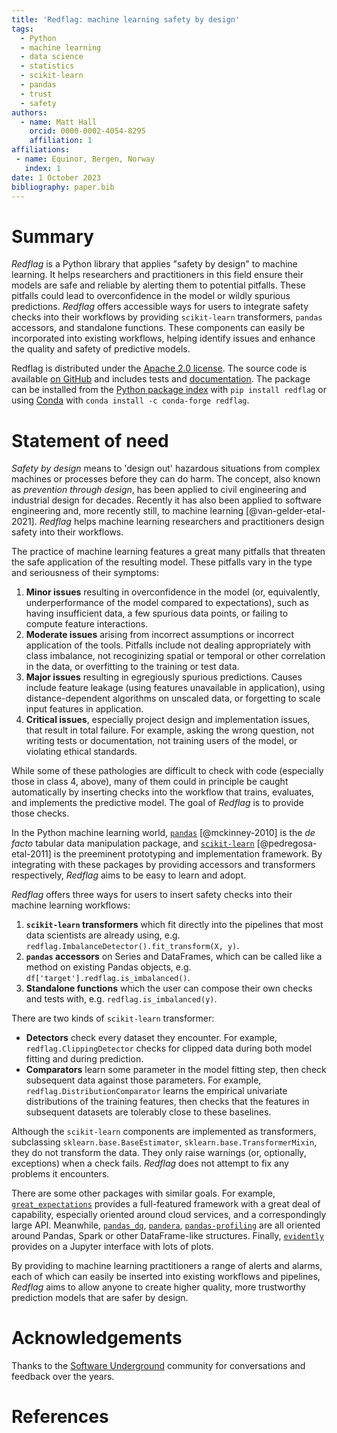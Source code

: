 ```yaml
---
title: 'Redflag: machine learning safety by design'
tags:
  - Python
  - machine learning
  - data science
  - statistics
  - scikit-learn
  - pandas
  - trust
  - safety
authors:
  - name: Matt Hall
    orcid: 0000-0002-4054-8295
    affiliation: 1
affiliations:
 - name: Equinor, Bergen, Norway
   index: 1
date: 1 October 2023
bibliography: paper.bib
---
```


# Summary

_Redflag_ is a Python library that applies "safety by design" to machine
learning. It helps researchers and practitioners in this field ensure their
models are safe and reliable by alerting them to potential pitfalls. These
pitfalls could lead to overconfidence in the model or wildly spurious
predictions. _Redflag_ offers accessible ways for users to integrate safety
checks into their workflows by providing `scikit-learn` transformers, `pandas`
accessors, and standalone functions. These components can easily be
incorporated into existing workflows, helping identify issues and enhance the
quality and safety of predictive models.

Redflag is distributed under the [Apache 2.0
license](https://www.apache.org/licenses/LICENSE-2.0). The source code is
available [on GitHub](https://github.com/scienxlab/redflag) and includes tests
and [documentation](https://scienxlab.org/redflag/). The package can be
installed from the [Python package index](https://pypi.org/project/redflag/)
with `pip install redflag` or using
[Conda](https://anaconda.org/conda-forge/redflag) with `conda install -c
conda-forge redflag`.

# Statement of need

_Safety by design_ means to 'design out' hazardous situations from complex
machines or processes before they can do harm. The concept, also known as
_prevention through design_, has been applied to civil engineering and
industrial design for decades. Recently it has also been applied to software
engineering and, more recently still, to machine learning
[@van-gelder-etal-2021]. _Redflag_ helps machine learning researchers and
practitioners design safety into their workflows.

The practice of machine learning features a great many pitfalls that threaten
the safe application of the resulting model. These pitfalls vary in the type
and seriousness of their symptoms:

1. **Minor issues** resulting in overconfidence in the model (or, equivalently,
underperformance of the model compared to expectations), such as having
insufficient data, a few spurious data points, or failing to compute feature
interactions.
2. **Moderate issues** arising from incorrect assumptions or incorrect
application of the tools. Pitfalls include not dealing appropriately with class
imbalance, not recoginizing spatial or temporal or other correlation in the
data, or overfitting to the training or test data.
3. **Major issues** resulting in egregiously spurious predictions. Causes
include feature leakage (using features unavailable in application), using
distance-dependent algorithms on unscaled data, or forgetting to scale input
features in application.
4. **Critical issues**, especially project design and implementation issues,
that result in total failure. For example, asking the wrong question, not
writing tests or documentation, not training users of the model, or violating
ethical standards.

While some of these pathologies are difficult to check with code (especially
those in class 4, above), many of them could in principle be caught
automatically by inserting checks into the workflow that trains, evaluates, and
implements the predictive model. The goal of _Redflag_ is to provide those
checks.

In the Python machine learning world, [`pandas`](https://pandas.pydata.org/)
[@mckinney-2010] is the _de facto_ tabular data manipulation package, and
[`scikit-learn`](https://scikit-learn.org/) [@pedregosa-etal-2011] is the
preeminent prototyping and implementation framework. By integrating with these
packages by providing accessors and transformers respectively, _Redflag_ aims
to be easy to learn and adopt.

_Redflag_ offers three ways for users to insert safety checks into their
machine learning workflows:

1. **`scikit-learn` transformers** which fit directly into the pipelines that
most data scientists are already using, e.g.
`redflag.ImbalanceDetector().fit_transform(X, y)`.
2. **`pandas` accessors** on Series and DataFrames, which can be called like a
method on existing Pandas objects, e.g. `df['target'].redflag.is_imbalanced()`.
3. **Standalone functions** which the user can compose their own checks and
tests with, e.g. `redflag.is_imbalanced(y)`.

There are two kinds of `scikit-learn` transformer:

- **Detectors** check every dataset they encounter. For example,
`redflag.ClippingDetector` checks for clipped data during both model fitting
and during prediction.
- **Comparators** learn some parameter in the model fitting step, then check
subsequent data against those parameters. For example,
`redflag.DistributionComparator` learns the empirical univariate distributions
of the training features, then checks that the features in subsequent datasets
are tolerably close to these baselines.

Although the `scikit-learn` components are implemented as transformers,
subclassing `sklearn.base.BaseEstimator`, `sklearn.base.TransformerMixin`, they
do not transform the data. They only raise warnings (or, optionally,
exceptions) when a check fails. _Redflag_ does not attempt to fix any problems
it encounters.

There are some other packages with similar goals. For example,
[`great_expectations`](https://greatexpectations.io/) provides a full-featured
framework with a great deal of capability, especially oriented around cloud
services, and a correspondingly large API. Meanwhile,
[`pandas_dq`](https://github.com/AutoViML/pandas_dq),
[`pandera`](https://github.com/unionai-oss/pandera),
[`pandas-profiling`](https://github.com/ydataai/ydata-profiling) are all
oriented around Pandas, Spark or other DataFrame-like structures. Finally,
[`evidently`](https://github.com/evidentlyai/evidently) provides on a Jupyter
interface with lots of plots.

By providing to machine learning practitioners a range of alerts and alarms,
each of which can easily be inserted into existing workflows and pipelines,
_Redflag_ aims to allow anyone to create higher quality, more trustworthy
prediction models that are safer by design.

# Acknowledgements

Thanks to the [Software Underground](https://softwareunderground.org) community
for conversations and feedback over the years.

# References
